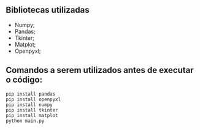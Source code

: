 ## Bibliotecas utilizadas
- Numpy;
- Pandas;
- Tkinter;
- Matplot;
- Openpyxl;
## Comandos a serem utilizados antes de executar o código:
```
pip install pandas
pip install openpyxl
pip install numpy
pip install tkinter
pip install matplot
python main.py
```
